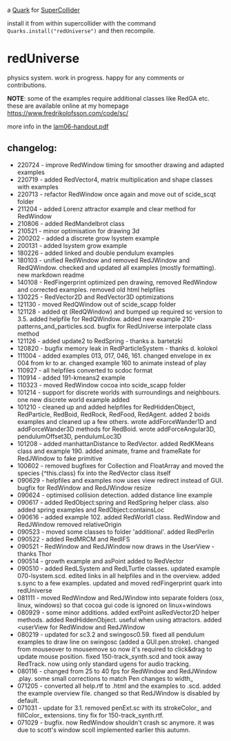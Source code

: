 a [Quark](https://supercollider-quarks.github.io/quarks/) for [SuperCollider](https://supercollider.github.io)

install it from within supercollider with the command `Quarks.install("redUniverse")` and then recompile.

# redUniverse

physics system. work in progress. happy for any comments or contributions.

**NOTE**: some of the examples require additional classes like RedGA etc. these are available online at my homepage <https://www.fredrikolofsson.com/code/sc/>

more info in the [lam06-handout.pdf](lam06-handout.pdf)

## changelog:

* 220724 - improve RedWindow timing for smoother drawing and adapted examples
* 220719 - added RedVector4, matrix multiplication and shape classes with examples
* 220713 - refactor RedWindow once again and move out of scide_scqt folder
* 211204 - added Lorenz attractor example and clear method for RedWindow
* 210806 - added RedMandelbrot class
* 210521 - minor optimisation for drawing 3d
* 200202 - added a discrete grow lsystem example
* 200131 - added lsystem grow example
* 180226 - added linked and double pendulum examples
* 180103 - unified RedWindow and removed RedJWindow and RedQWindow. checked and updated all examples (mostly formatting). new markdown readme
* 140108 - RedFingerprint optimized pen drawing, removed RedWindow and corrected examples. removed old html helpfiles
* 130225 - RedVector2D and RedVector3D optimizations
* 121130 - moved RedQWindow out of scide_scapp folder
* 121128 - added qt (RedQWindow) and bumped up required sc version to 3.5. added helpfile for RedQWindow. added new example 210-patterns_and_particles.scd. bugfix for RedUniverse interpolate class method
* 121126 - added update2 to RedSpring - thanks a. bartetzki
* 120820 - bugfix memory leak in RedParticleSystem - thanks d. kolokol
* 111004 - added examples 013, 017, 046, 161. changed envelope in ex 004 from kr to ar. changed example 160 to animate instead of play
* 110927 - all helpfiles converted to scdoc format
* 110914 - added 191-kmeans2 example
* 110323 - moved RedWindow cocoa into scide_scapp folder
* 101214 - support for discrete worlds with surroundings and neighbours. one new discrete world example added
* 101210 - cleaned up and added helpfiles for RedHiddenObject, RedParticle, RedBoid, RedRock, RedFood, RedAgent. added 2 boids examples and cleaned up a few others. wrote addForceWander1D and addForceWander3D methods for RedBoid. wrote addForceAngular3D, pendulumOffset3D, pendulumLoc3D
* 101208 - added manhattanDistance to RedVector. added RedKMeans class and example 190. added animate, frame and frameRate for RedJWindow to fake primitive
* 100602 - removed bugfixes for Collection and FloatArray and moved the species {^this.class} fix into the RedVector class itself
* 090629 - helpfiles and examples now uses view redirect instead of GUI. bugfix for RedWindow and RedJWindow resize
* 090624 - optimised collision detection. added distance line example
* 090617 - added RedObject:spring and RedSpring helper class. also added spring examples and RedObject:containsLoc
* 090616 - added example 102. added RedWorld1 class. RedWindow and RedJWindow removed relativeOrigin
* 090523 - moved some classes to folder 'additional'. added RedPerlin
* 090522 - added RedMRCM and RedIFS
* 090521 - RedWindow and RedJWindow now draws in the UserView - thanks Thor
* 090514 - growth example and asPoint added to RedVector
* 090510 - added RedLSystem and RedLTurtle classes. updated example 070-lsystem.scd. edited links in all helpfiles and in the overview. added s.sync to a few examples. updated and moved redFingerprint quark into redUniverse
* 081111 - moved RedWindow and RedJWindow into separate folders (osx, linux, windows) so that cocoa gui code is ignored on linux+windows
* 080929 - some minor additions. added extPoint asRedVector2D helper methods. added RedHiddenObject. useful when using attractors. added <userView for RedWindow and RedJWindow
* 080219 - updated for sc3.2 and swingosc0.59. fixed all pendulum examples to draw line on swingosc (added a GUI.pen.stroke). changed from mouseover to mousemove so now it's required to click&drag to update mouse position. fixed 150-track_synth.scd and took away RedTrack. now using only standard ugens for audio tracking.
* 080116 - changed from 25 to 40 fps for RedWindow and RedJWindow .play. some small corrections to match Pen changes to width_
* 071205 - converted all help.rtf to .html and the examples to .scd. added the example overview file. changed so that RedJWindow is disabled by default.
* 071031 - update for 3.1. removed penExt.sc with its strokeColor_ and fillColor_ extensions. tiny fix for 150-track_synth.rtf.
* 071029 - bugfix. now RedWindow shouldn't crash sc anymore. it was due to scott's window scoll implemented earlier this autumn.
